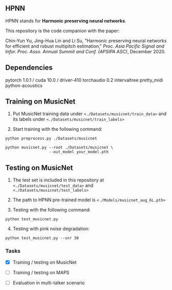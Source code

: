 

## HPNN

HPNN stands for **Harmonic preserving neural networks**.

This repository is the code companion with the paper:

Chin-Yun Yu, Jing-Hua Lin and Li Su, "Harmonic preserving neural networks for efficient and robust multipitch estimation," *Proc. Asia Pacific Signal and Infor. Proc. Asso. Annual Summit and Conf. (APSIPA ASC)*, December 2020.




## Dependencies

pytorch 1.0.1 / cuda 10.0 / driver-410
torchaudio 0.2
intervaltree
pretty_midi
python-acoustics



## Training on MusicNet

1. Put MusicNet training data under `<./Datasets/musicnet/train_data>` 
and its labels under `<./Datasets/musicnet/train_labels>` 

2. Start training with the following command:

```
python preprocess.py ./Datasets/musicnet

python musicnet.py --root ./Datasets/musicnet \
                   --out_model your_model.pth
```



## Testing on MusicNet

1. The test set is included in this repository at `<./Datasets/musicnet/test_data>` 
and `<./Datasets/musicnet/test_labels>`

2. The path to HPNN pre-trained model is `<./Models/musicnet_aug_6L.pth>` 

3. Testing with the following command:

```
python test_musicnet.py
```

4. Testing with pink noise degradation:

```
python test_musicnet.py --snr 30
```



### Tasks

- [x] Training / testing on MusicNet
- [ ] Training / testing on MAPS
- [ ] Evaluation in multi-talker scenario


